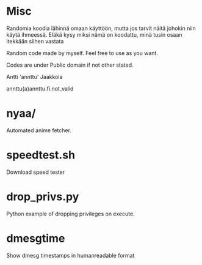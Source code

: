 Misc
====

Randomia koodia lähinnä omaan käyttöön, mutta jos tarvit näitä johokin
niin käytä ihmeessä. Eläkä kysy miksi nämä on koodattu, minä tusin osaan
itekkään siihen vastata


Random code made by myself. Feel free to use as you want.

Codes are under Public domain if not other stated.

Antti 'annttu' Jaakkola

annttu(a)annttu.fi.not_valid

nyaa/
========
Automated anime fetcher.

speedtest.sh
============
Download speed tester

drop_privs.py
=============
Python example of dropping privileges on execute.

dmesgtime
=========
Show dmesg timestamps in humanreadable format
